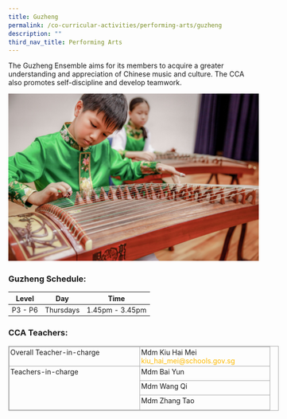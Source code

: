 ```yaml
---
title: Guzheng
permalink: /co-curricular-activities/performing-arts/guzheng
description: ""
third_nav_title: Performing Arts
---
```

The Guzheng Ensemble aims for its members to acquire a greater understanding and appreciation of Chinese music and culture. The CCA also promotes self-discipline and develop teamwork.

![Guzheng](/images/Guzheng.jpg)  

### Guzheng Schedule:

  

| Level | Day | Time |
| --- | --- | --- |
| P3 - P6  | Thursdays | 1.45pm - 3.45pm |

### CCA Teachers:

  

<table class="iveo_table ives_tab_simple3" cellspacing="0" cellpadding="0" border="1" style="margin: 0px; outline: 0px; padding: 0px; border-collapse: collapse; border: 1px solid rgb(170, 170, 170); width: 544px;"><tbody style="margin: 0px; outline: 0px; padding: 0px;"><tr style="margin: 0px; outline: 0px; padding: 0px;"><td valign="top" style="margin: 0px; outline: 0px; padding: 2px; text-align: left; border: 1px solid rgb(170, 170, 170); width: 258.219px;">Overall Teacher-in-charge</td><td valign="top" style="margin: 0px; outline: 0px; padding: 2px; text-align: left; border: 1px solid rgb(170, 170, 170); width: 257.219px;">Mdm Kiu Hai Mei<br style="margin: 0px; outline: 0px; padding: 0px;"><a href="mailto:kiu_hai_mei@schools.gov.sg" target="" style="margin: 0px; outline: 0px; padding: 0px; color: rgb(253, 185, 0); text-decoration: none;">kiu_hai_mei@schools.gov.sg</a><br style="margin: 0px; outline: 0px; padding: 0px;"></td></tr><tr style="margin: 0px; outline: 0px; padding: 0px; height: 22pt;"><td rowspan="3" valign="top" style="margin: 0px; outline: 0px; padding: 2px; text-align: left; border: 1px solid rgb(170, 170, 170); width: 258.219px;">Teachers-in-charge</td><td valign="top" style="margin: 0px; outline: 0px; padding: 2px; text-align: left; border: 1px solid rgb(170, 170, 170); width: 257.219px;">Mdm Bai Yun</td></tr><tr style="margin: 0px; outline: 0px; padding: 0px; height: 22pt;"><td valign="top" style="margin: 0px; outline: 0px; padding: 2px; text-align: left; border: 1px solid rgb(170, 170, 170); width: 257.219px;">Mdm Wang Qi</td></tr><tr style="margin: 0px; outline: 0px; padding: 0px; height: 22pt;"><td valign="top" style="margin: 0px; outline: 0px; padding: 2px; text-align: left; border: 1px solid rgb(170, 170, 170); width: 257.219px;">Mdm Zhang Tao</td></tr></tbody></table>